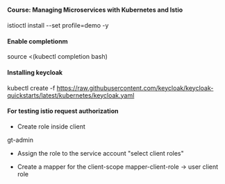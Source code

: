 #### Course: Managing Microservices with Kubernetes and Istio

#### 
istioctl install --set profile=demo -y 


#### Enable completionm

source <(kubectl completion bash)


#### Installing keycloak

kubectl create -f https://raw.githubusercontent.com/keycloak/keycloak-quickstarts/latest/kubernetes/keycloak.yaml

#### For testing istio request authorization

- Create role inside client

gt-admin



- Assign the role to the service account
"select client roles"



- Create a mapper for the client-scope
mapper-client-role  -> user client role

